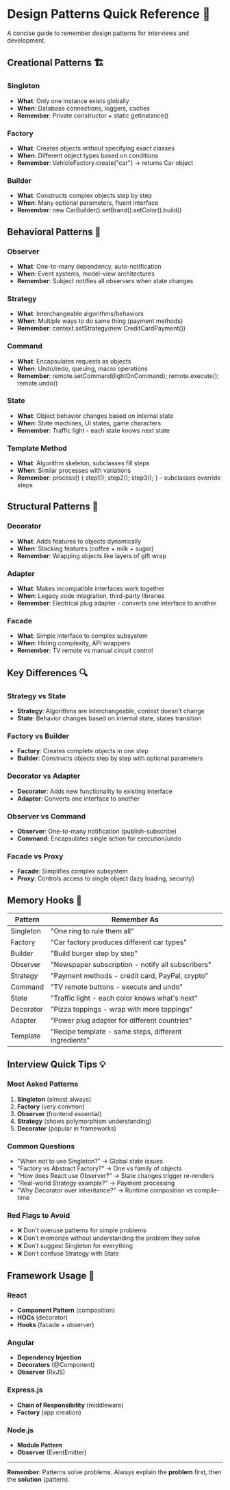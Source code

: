 # Design Patterns Quick Reference 🎯

A concise guide to remember design patterns for interviews and development.

## Creational Patterns 🏗️

### Singleton

- **What**: Only one instance exists globally
- **When**: Database connections, loggers, caches
- **Remember**: Private constructor + static getInstance()

### Factory

- **What**: Creates objects without specifying exact classes
- **When**: Different object types based on conditions
- **Remember**: VehicleFactory.create("car") → returns Car object

### Builder

- **What**: Constructs complex objects step by step
- **When**: Many optional parameters, fluent interface
- **Remember**: new CarBuilder().setBrand().setColor().build()

## Behavioral Patterns 🔄

### Observer

- **What**: One-to-many dependency, auto-notification
- **When**: Event systems, model-view architectures
- **Remember**: Subject notifies all observers when state changes

### Strategy

- **What**: Interchangeable algorithms/behaviors
- **When**: Multiple ways to do same thing (payment methods)
- **Remember**: context.setStrategy(new CreditCardPayment())

### Command

- **What**: Encapsulates requests as objects
- **When**: Undo/redo, queuing, macro operations
- **Remember**: remote.setCommand(lightOnCommand); remote.execute(); remote.undo()

### State

- **What**: Object behavior changes based on internal state
- **When**: State machines, UI states, game characters
- **Remember**: Traffic light - each state knows next state

### Template Method

- **What**: Algorithm skeleton, subclasses fill steps
- **When**: Similar processes with variations
- **Remember**: process() { step1(); step2(); step3(); } - subclasses override steps

## Structural Patterns 🔗

### Decorator

- **What**: Adds features to objects dynamically
- **When**: Stacking features (coffee + milk + sugar)
- **Remember**: Wrapping objects like layers of gift wrap

### Adapter

- **What**: Makes incompatible interfaces work together
- **When**: Legacy code integration, third-party libraries
- **Remember**: Electrical plug adapter - converts one interface to another

### Facade

- **What**: Simple interface to complex subsystem
- **When**: Hiding complexity, API wrappers
- **Remember**: TV remote vs manual circuit control

## Key Differences 🔍

### Strategy vs State

- **Strategy**: Algorithms are interchangeable, context doesn't change
- **State**: Behavior changes based on internal state, states transition

### Factory vs Builder

- **Factory**: Creates complete objects in one step
- **Builder**: Constructs objects step by step with optional parameters

### Decorator vs Adapter

- **Decorator**: Adds new functionality to existing interface
- **Adapter**: Converts one interface to another

### Observer vs Command

- **Observer**: One-to-many notification (publish-subscribe)
- **Command**: Encapsulates single action for execution/undo

### Facade vs Proxy

- **Facade**: Simplifies complex subsystem
- **Proxy**: Controls access to single object (lazy loading, security)

## Memory Hooks 🧠

| Pattern   | Remember As                                           |
| --------- | ----------------------------------------------------- |
| Singleton | "One ring to rule them all"                           |
| Factory   | "Car factory produces different car types"            |
| Builder   | "Build burger step by step"                           |
| Observer  | "Newspaper subscription - notify all subscribers"     |
| Strategy  | "Payment methods - credit card, PayPal, crypto"       |
| Command   | "TV remote buttons - execute and undo"                |
| State     | "Traffic light - each color knows what's next"        |
| Decorator | "Pizza toppings - wrap with more toppings"            |
| Adapter   | "Power plug adapter for different countries"          |
| Template  | "Recipe template - same steps, different ingredients" |

## Interview Quick Tips 💡

### Most Asked Patterns

1. **Singleton** (almost always)
2. **Factory** (very common)
3. **Observer** (frontend essential)
4. **Strategy** (shows polymorphism understanding)
5. **Decorator** (popular in frameworks)

### Common Questions

- "When not to use Singleton?" → Global state issues
- "Factory vs Abstract Factory?" → One vs family of objects
- "How does React use Observer?" → State changes trigger re-renders
- "Real-world Strategy example?" → Payment processing
- "Why Decorator over inheritance?" → Runtime composition vs compile-time

### Red Flags to Avoid

- ❌ Don't overuse patterns for simple problems
- ❌ Don't memorize without understanding the problem they solve
- ❌ Don't suggest Singleton for everything
- ❌ Don't confuse Strategy with State

## Framework Usage 🌟

### React

- **Component Pattern** (composition)
- **HOCs** (decorator)
- **Hooks** (facade + observer)

### Angular

- **Dependency Injection**
- **Decorators** (@Component)
- **Observer** (RxJS)

### Express.js

- **Chain of Responsibility** (middleware)
- **Factory** (app creation)

### Node.js

- **Module Pattern**
- **Observer** (EventEmitter)

---

**Remember**: Patterns solve problems. Always explain the **problem** first, then the **solution** (pattern).

